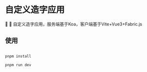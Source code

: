 # 自定义造字应用

🎨 📝 自定义造字应用，服务端基于Koa，客户端基于Vite+Vue3+Fabric.js

## 使用

```bash

pnpm install

pnpm run dev

```
